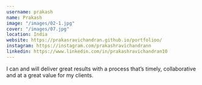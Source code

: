 ```yaml
---
username: prakash
name: Prakash
image: "/images/02-1.jpg"
cover: "/images/07.jpg"
location: India
website: https://prakasravichandran.github.io/portfolioo/
instagram: https://instagram.com/prakashravichandrann
linkedin: https://www.linkedin.com/in/prakashravichandran10
---
```

I can and will deliver great results with a process that’s timely, collaborative and at a great value for my clients.
